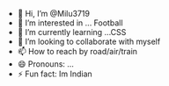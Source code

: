- 👋 Hi, I’m @Milu3719
- 👀 I’m interested in ... Football
- 🌱 I’m currently learning ...CSS
- 💞️ I’m looking to collaborate with myself
- 📫 How to reach by road/air/train
- 😄 Pronouns: ...
- ⚡ Fun fact: Im Indian

<!---
Milu3719/Milu3719 is a ✨ special ✨ repository because its `README.md` (this file) appears on your GitHub profile.
You can click the Preview link to take a look at your changes.
--->

